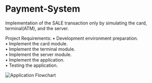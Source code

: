 # Payment-System

 Implementation of the SALE transaction only by simulating the card, terminal(ATM), and the server.
 
Project Requirements:
•	Development environment preparation.  
•	Implement the card module.  
•	Implement the terminal module.  
•	Implement the server module.  
•	Implement the application.  
•	Testing the application.  

  ![Application Flowchart](https://user-images.githubusercontent.com/84890294/193039309-50333c90-4ca4-4cc8-8036-62dea244dba6.JPG)
  
